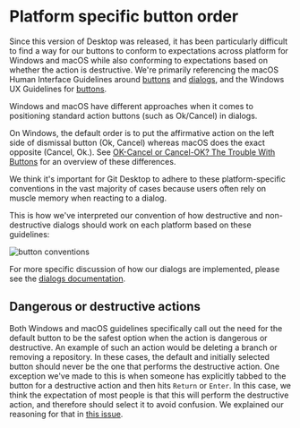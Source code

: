 # Platform specific button order

Since this version of Desktop was released, it has been particularly difficult to find a way for our buttons to conform to expectations across platform for Windows and macOS while also conforming to expectations based on whether the action is destructive. We're primarily referencing the macOS Human Interface Guidelines around [buttons](https://developer.apple.com/design/human-interface-guidelines/macos/buttons/push-buttons/) and [dialogs](https://developer.apple.com/design/human-interface-guidelines/macos/windows-and-views/dialogs/), and the Windows UX Guidelines for [buttons](https://docs.microsoft.com/en-us/windows/win32/uxguide/win-dialog-box#commit-buttons).

Windows and macOS have different approaches when it comes to positioning standard action buttons (such as Ok/Cancel) in dialogs.

On Windows, the default order is to put the affirmative action on the left side of dismissal button (Ok, Cancel) whereas macOS does the exact opposite (Cancel, Ok.). See [OK-Cancel or Cancel-OK? The Trouble With Buttons](https://www.nngroup.com/articles/ok-cancel-or-cancel-ok/) for an overview of these differences.

We think it's important for Git Desktop to adhere to these platform-specific conventions in the vast majority of cases because users often rely on muscle memory when reacting to a dialog.

This is how we've interpreted our convention of how destructive and non-destructive dialogs should work on each platform based on these guidelines:

![button conventions](https://user-images.githubusercontent.com/5091167/68219886-f794ff80-ffa3-11e9-9f25-40a9bb2e9a71.png)

For more specific discussion of how our dialogs are implemented, please see the [dialogs documentation](https://github.com/desktop/desktop/blob/development/docs/technical/dialogs.md).

## Dangerous or destructive actions

Both Windows and macOS guidelines specifically call out the need for the default button to be the safest option when the action is dangerous or destructive. An example of such an action would be deleting a branch or removing a repository. In these cases, the default and initially selected button should never be the one that performs the destructive action. One exception we've made to this is when someone has explicitly tabbed to the button for a destructive action and then hits `Return` or `Enter`. In this case, we think the expectation of most people is that this will perform the destructive action, and therefore should select it to avoid confusion. We explained our reasoning for that in [this issue](https://github.com/desktop/desktop/issues/4187#issuecomment-552927923).
